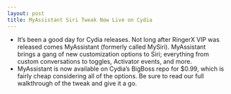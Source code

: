 ```yaml
---
layout: post
title: MyAssistant Siri Tweak Now Live on Cydia
---
```

* It’s been a good day for Cydia releases. Not long after RingerX VIP was released comes MyAssistant (formerly called MySiri). MyAssistant brings a gang of new customization options to Siri; everything from custom conversations to toggles, Activator events, and more.
* MyAssistant is now available on Cydia’s BigBoss repo for $0.99, which is fairly cheap considering all of the options. Be sure to read our full walkthrough of the tweak and give it a go.

